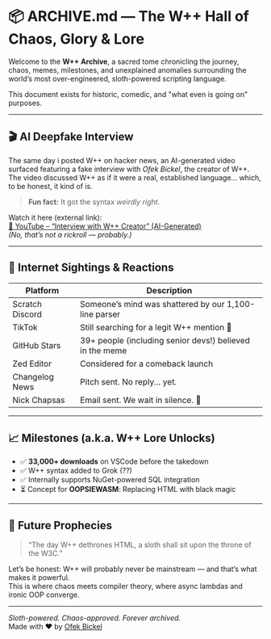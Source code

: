 # 📦 ARCHIVE.md — The W++ Hall of Chaos, Glory & Lore

Welcome to the **W++ Archive**, a sacred tome chronicling the journey, chaos, memes, milestones, and unexplained anomalies surrounding the world’s most over-engineered, sloth-powered scripting language.

This document exists for historic, comedic, and "what even is going on" purposes.

---

## 🎬 AI Deepfake Interview

The same day i posted W++ on hacker news, an AI-generated video surfaced featuring a fake interview with *Ofek Bickel*, the creator of W++.  
The video discussed W++ as if it were a real, established language... which, to be honest, it kind of is.

> **Fun fact:** It got the syntax *weirdly right*.

Watch it here (external link):  
[🔗 YouTube – “Interview with W++ Creator” (AI-Generated)](https://www.youtube.com/watch?v=bMyxQkItYkE)  
_(No, that’s not a rickroll — probably.)_

---

## 🧪 Internet Sightings & Reactions

| Platform      | Description                                    |
|---------------|------------------------------------------------|
| Scratch Discord | Someone’s mind was shattered by our 1,100-line parser |
| TikTok        | Still searching for a legit W++ mention 👀     |
| GitHub Stars  | 39+ people (including senior devs!) believed in the meme |
| Zed Editor    | Considered for a comeback launch               |
| Changelog News | Pitch sent. No reply... yet.                  |
| Nick Chapsas  | Email sent. We wait in silence. 🙏             |

---


## 📈 Milestones (a.k.a. W++ Lore Unlocks)

- ✅ **33,000+ downloads** on VSCode before the takedown
- ✅ W++ syntax added to Grok (??)
- ✅ Internally supports NuGet-powered SQL integration
- ⏳ Concept for **OOPSIEWASM**: Replacing HTML with black magic

---

## 🧙 Future Prophecies

> “The day W++ dethrones HTML, a sloth shall sit upon the throne of the W3C.”

Let’s be honest: W++ will probably never be mainstream — and that’s what makes it powerful.  
This is where chaos meets compiler theory, where async lambdas and ironic OOP converge.

---

_Sloth-powered. Chaos-approved. Forever archived._  
Made with ❤️ by [Ofek Bickel](https://github.com/sinisterMage)
